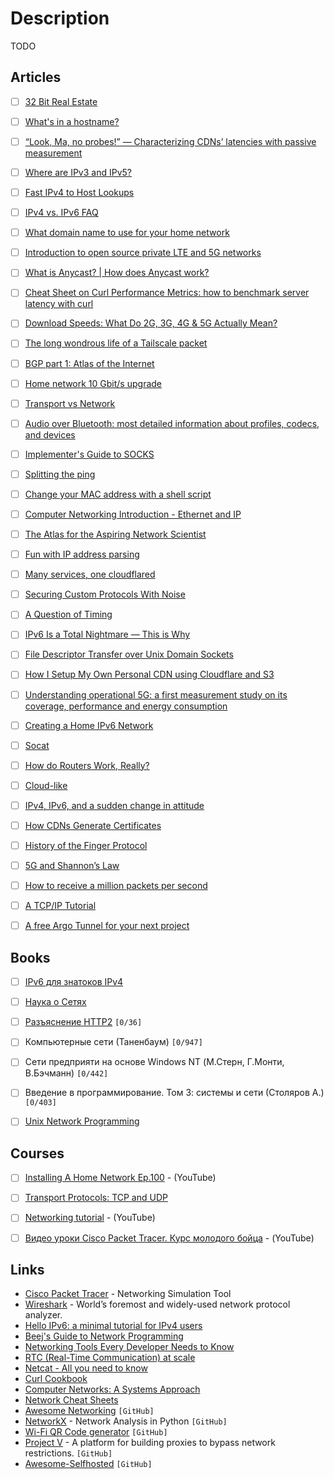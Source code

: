 # Description

TODO


## Articles

- [ ] [32 Bit Real Estate](https://fly.io/blog/32-bit-real-estate/)
- [ ] [What's in a hostname?](https://www.netmeister.org/blog/hostnames.html)
- [ ] [“Look, Ma, no probes!” — Characterizing CDNs’ latencies with passive measurement](https://blog.cloudflare.com/cdn-latency-passive-measurement/)
- [ ] [Where are IPv3 and IPv5?](https://wander.science/articles/ip-version/)
- [ ] [Fast IPv4 to Host Lookups](https://tech.marksblogg.com/fast-ip-to-hostname-clickhouse-postgresql.html)
- [ ] [IPv4 vs. IPv6 FAQ](https://tailscale.com/kb/1134/ipv6-faq/)
- [ ] [What domain name to use for your home network](https://www.ctrl.blog/entry/homenet-domain-name.html)
- [ ] [Introduction to open source private LTE and 5G networks](https://ubuntu.com/blog/introduction-to-open-source-private-lte-and-5g-networks)
- [ ] [What is Anycast? | How does Anycast work?](https://www.cloudflare.com/learning/cdn/glossary/anycast-network/)
- [ ] [Cheat Sheet on Curl Performance Metrics: how to benchmark server latency with curl](https://speedtestdemon.com/a-guide-to-curls-performance-metrics-how-to-analyze-a-speed-test-result/)
- [ ] [Download Speeds: What Do 2G, 3G, 4G & 5G Actually Mean?](https://kenstechtips.com/index.php/download-speeds-2g-3g-and-4g-actual-meaning)
- [ ] [The long wondrous life of a Tailscale packet](https://tailscale.com/blog/2021-05-life-of-a-packet/)
- [ ] [BGP part 1: Atlas of the Internet](https://www.samovergre.com/2021/05/25/bgp-part-1-atlas-of-the-internet/)
- [ ] [Home network 10 Gbit/s upgrade](https://michael.stapelberg.ch/posts/2021-05-16-home-network-fiber-10-gbits-upgrade/)
- [ ] [Transport vs Network](https://github.com/positive-security/send-my)
- [ ] [Audio over Bluetooth: most detailed information about profiles, codecs, and devices](https://habr.com/ru/post/456182/)
- [ ] [Implementer's Guide to SOCKS](https://cookie.engineer/weblog/articles/implementers-guide-to-socks.html)
- [ ] [Splitting the ping](https://blog.benjojo.co.uk/post/ping-with-loss-latency-split)
- [ ] [Change your MAC address with a shell script](https://josh.works/shell-script-basics-change-mac-address)
- [ ] [Computer Networking Introduction - Ethernet and IP](https://iximiuz.com/en/posts/computer-networking-101/)
- [ ] [The Atlas for the Aspiring Network Scientist](https://arxiv.org/abs/2101.00863)
- [ ] [Fun with IP address parsing](https://blog.dave.tf/post/ip-addr-parsing/)
- [ ] [Many services, one cloudflared](https://blog.cloudflare.com/many-services-one-cloudflared/)
- [ ] [Securing Custom Protocols With Noise](https://grund.me/posts/securing-custom-protocols-with-noise/)
- [ ] [A Question of Timing](https://blog.cloudflare.com/a-question-of-timing/)
- [ ] [IPv6 Is a Total Nightmare — This is Why](https://teknikaldomain.me/post/ipv6-is-a-total-nightmare/)
- [ ] [File Descriptor Transfer over Unix Domain Sockets](https://copyconstruct.medium.com/file-descriptor-transfer-over-unix-domain-sockets-dcbbf5b3b6ec)
- [ ] [How I Setup My Own Personal CDN using Cloudflare and S3](https://joel.net/how-i-setup-my-own-personal-cdn-using-cloudflare-and-s3)
- [ ] [Understanding operational 5G: a first measurement study on its coverage, performance and energy consumption](https://blog.acolyer.org/2020/10/05/understanding-operational-5g/)
- [ ] [Creating a Home IPv6 Network](https://blog.hansenpartnership.com/creating-a-home-ipv6-network/)
- [ ] [Socat](https://copyconstruct.medium.com/socat-29453e9fc8a6)
- [ ] [How do Routers Work, Really?](https://kamila.is/teaching/how-routers-work/)
- [ ] [Cloud-like](https://cmacr.ae/post/2020-08-10-cloud-like-infra-at-home-part-1/)
- [ ] [IPv4, IPv6, and a sudden change in attitude](https://apenwarr.ca/log/20200708)
- [ ] [How CDNs Generate Certificates](https://fly.io/blog/how-cdns-generate-certificates/)
- [ ] [History of the Finger Protocol](http://www.rajivshah.com/Case_Studies/Finger/Finger.htm)
- [ ] [5G and Shannon’s Law](https://www.waveform.com/blogs/main/5g-and-shannons-law)
- [ ] [How to receive a million packets per second](https://blog.cloudflare.com/how-to-receive-a-million-packets/)
- [ ] [A TCP/IP Tutorial](https://datatracker.ietf.org/doc/html/rfc1180)
- [ ] [A free Argo Tunnel for your next project](https://blog.cloudflare.com/a-free-argo-tunnel-for-your-next-project/)


## Books

- [ ] [IPv6 для знатоков IPv4](https://sites.google.com/site/yartikhiy/home/ipv6book)
- [ ] [Наука о Сетях](http://networksciencebook.com)
- [ ] [Разъяснение HTTP2](https://github.com/vlet/http2-explained/blob/master/http2.ru.pdf?raw=true) `[0/36]`
- [ ] Компьютерные сети (Таненбаум) `[0/947]`
- [ ] Сети предприяти на основе Windows NT (М.Стерн, Г.Монти, В.Бэчманн) `[0/442]`
- [ ] Введение в программирование. Том 3: системы и сети (Столяров А.)`[0/403]`
- [ ] [Unix Network Programming](https://www.goodreads.com/book/show/26850562-unix-network-programming)


## Courses

- [ ] [Installing A Home Network Ep.100](https://youtu.be/zC_naXcfTIE) - (YouTube)
- [ ] [Transport Protocols: TCP and UDP](https://youtu.be/37AFBZv4_6Y)
- [ ] [Networking tutorial](https://youtube.com/playlist?list=PLowKtXNTBypH19whXTVoG3oKSuOcw_XeW) - (YouTube)
- [ ] [Видео уроки Cisco Packet Tracer. Курс молодого бойца](https://youtube.com/playlist?list=PLd0epXmveHePxXIZWgDA0npyIkMO3gpmp) - (YouTube)


## Links

- [Cisco Packet Tracer](https://www.netacad.com/courses/packet-tracer) - Networking Simulation Tool
- [Wireshark](https://www.wireshark.org/) - World’s foremost and widely-used network protocol analyzer.
- [Hello IPv6: a minimal tutorial for IPv4 users](https://metebalci.com/blog/hello-ipv6/)
- [Beej's Guide to Network Programming](https://beej.us/guide/bgnet/html/)
- [Networking Tools Every Developer Needs to Know](https://martinheinz.dev/blog/38)
- [RTC (Real-Time Communication) at scale](http://www.horatiulazu.ca/blog/coop/2020/05/02/rt-calling.html)
- [Netcat - All you need to know](https://blog.ikuamike.io/posts/2021/netcat/)
- [Curl Cookbook](https://catonmat.net/cookbooks/curl)
- [Computer Networks: A Systems Approach](https://book.systemsapproach.org/)
- [Network Cheat Sheets](https://cheatography.com/tag/network/)
- [Awesome Networking](https://github.com/clowwindy/Awesome-Networking) `[GitHub]`
- [NetworkX](https://github.com/networkx/networkx) -  Network Analysis in Python `[GitHub]`
- [Wi-Fi QR Code generator](https://github.com/reugn/wifiqr) `[GitHub]`
- [Project V](https://github.com/v2fly/v2ray-core) -  A platform for building proxies to bypass network restrictions. `[GitHub]`
- [Awesome-Selfhosted](https://github.com/awesome-selfhosted/awesome-selfhosted) `[GitHub]`
